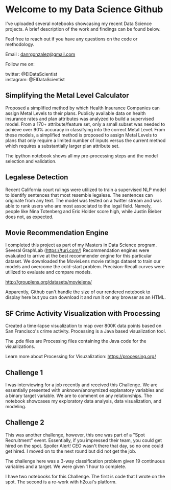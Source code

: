 # Welcome to my Data Science Github

I've uploaded several notebooks showcasing my recent Data Science projects. A brief description of the work and findings can be found below. 

Feel free to reach out if you have any questions on the code or methodology.

Email :    danrgonzalez@gmail.com

Follow me on:

twitter:   @ElDataScientist  
instagram: @ElDataScientist

## Simplifying the Metal Level Calculator

Proposed a simplified method by which Health Insurance Companies can assign Metal Levels to their plans. Publicly available data on health insurance rates and plan attributes was analyzed to build a supervised model. From a 170+ attribute/feature set, only a small subset was needed  to achieve over 90% accuracy in classifying into the correct Metal Level. From these models, a simplified method is proposed to assign Metal Levels to plans that only require a limited number of inputs versus the current method which requires a substantially larger plan attribute set.  

The ipython notebook shows all my pre-processing steps and the model selection and validation. 

## Legalese Detection

Recent California court rulings were utilized to train a supervised NLP model to identify sentences that most resemble legalese. The sentences can originate from any text. The model was tested on a twitter stream and was able to rank users who are most associated to the legal field. Namely, people like Nina Totenberg and Eric Holder score high, while Justin Bieber does not, as expected.

## Movie Recommendation Engine

I completed this project as part of my Masters in Data Science program. Several GraphLab (https://turi.com/) Recommendation engines were evaluated to arrive at the best recommender engine for this particular dataset. We downloaded the MovieLens movie ratings dataset to train our models and overcome the cold-start problem. Precision-Recall curves were utilized to evaluate and compare models. 

http://grouplens.org/datasets/movielens/

Apparently, Github can't handle the size of our rendered notebook to display here but you can download it and run it on any browser as an HTML. 

## SF Crime Activity Visualization with Processing

Created a time-lapse visualization to map over 800K data points based on San Francisco's crime activity. Processing is a Java based visualization tool.

The .pde files are Processing files containing the Java code for the visualizations. 

Learn more about Processing for Visuzalization: https://processing.org/

## Challenge 1

I was interviewing for a job recently and received this Challenge. We are essentially presented with unknown/anonymized explanatory variables and a binary target variable. We are to comment on any relationships. The notebook showcases my exploratory data analysis, data visualization, and modeling. 

## Challenge 2

This was another challenge, however, this one was part of a "Spot Recruitment" event. Essentially, if you impressed their team, you could get hired on the spot. Spoiler Alert! CEO wasn't there that day, so no one could get hired. I moved on to the next round but did not get the job.

The challenge here was a 3-way classification problem given 19 continuous variables and a target. We were given 1 hour to complete. 

I have two notebooks for this Challenge. The first is code that I wrote on the spot. The second is a re-work with h2o.ai's platform.
